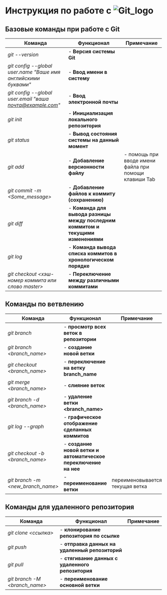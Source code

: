 # **Инструкция по работе с** ![Git_logo](logo/Git_logo.jpeg)

## Базовые команды при работе с Git

| Команда | Функционал | Примечание |
|---------|------------|------------|
| *git --version* | - **Версия системы Git** |
| *git config --global user.name "Ваше имя английскими буквами"* | - **Ввод имени в систему** |
| *git config --global user.email "ваша почта@example.com"* | - **Ввод электронной почты** |
| *git init* | - **Инициализация локального репозитория** |
| *git status* | - **Вывод состояния системы на данный момент** |
| *git add* | - **Добавление версионности файлу** | - помощь при вводе имени файла при помощи клавиши Tab |
| *git commit -m <Some_message>* | - **Добавление файлов к коммиту (сохранению)** |
| *git diff* | - **Команда для вывода разницы между последним коммитом и текущими изменениями** |
| *git log* | - **Команда вывода списка коммитов в хронологическом порядке** |
| *git checkout <хэш-номер коммита или слово master>* | - **Переключение между различными коммитами** |

## Команды по ветвлению

| Команда | Функционал | Примечание |
|---------|------------|------------|
| *git branch* | - **просмотр всех веток в репозитории**|
| *git branch <branch_name>* | - **создание новой ветки** |
| *git checkout <branch_name>* | - **переключение на ветку branch_name** |
| *git merge <branch_name>* | - **слияние веток** |
| *git branch -d <branch_name>* | - **удаление ветки <branch_name>** |
| *git log --graph* | - **графическое отображение сделанных коммитов** |
| *git checkout -b <branch_name>* | - **создание новой ветки и автоматическое переключение на нее** |
| *git branch -m <new_branch_name>* | - **переименование ветки** | переименовывается текущая ветка |

## Команды для удаленного репозитория

| Команда | Функционал | Примечание |
|---------|------------|------------|
| *git clone <ссылка>* | - **клонирование репозитория по ссылке** |
| *git push* | - **отправка данных на удаленный репозиторий** |
| *git pull* | - **стягивание данных с удаленного репозитория** |
| *git branch -M <branch_name>* | - **переименование основной ветки** |